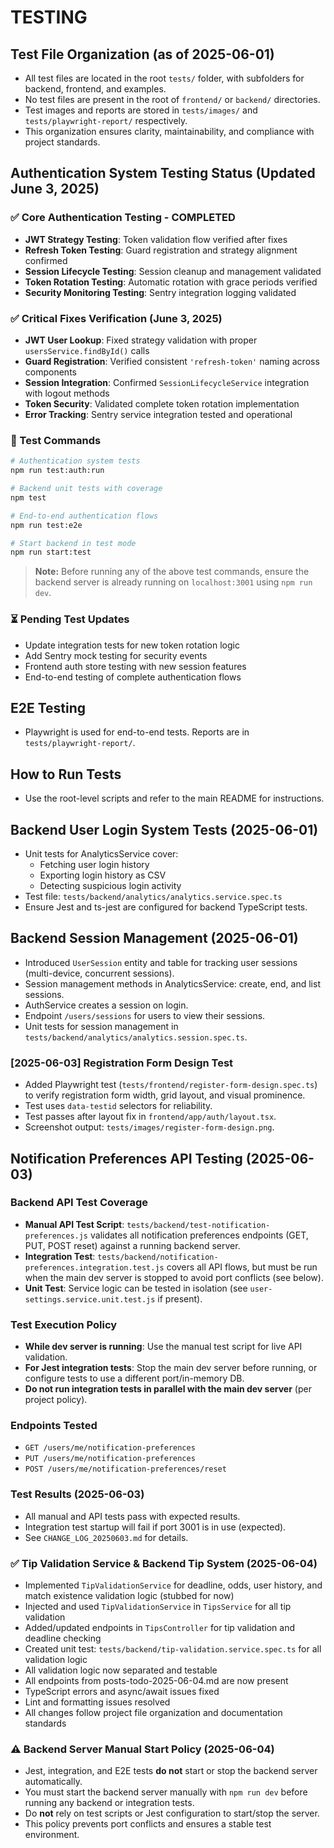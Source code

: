 # TESTING

## Test File Organization (as of 2025-06-01)

- All test files are located in the root `tests/` folder, with subfolders for backend, frontend, and examples.
- No test files are present in the root of `frontend/` or `backend/` directories.
- Test images and reports are stored in `tests/images/` and `tests/playwright-report/` respectively.
- This organization ensures clarity, maintainability, and compliance with project standards.

## Authentication System Testing Status (Updated June 3, 2025)

### ✅ Core Authentication Testing - COMPLETED

- **JWT Strategy Testing**: Token validation flow verified after fixes
- **Refresh Token Testing**: Guard registration and strategy alignment confirmed
- **Session Lifecycle Testing**: Session cleanup and management validated
- **Token Rotation Testing**: Automatic rotation with grace periods verified
- **Security Monitoring Testing**: Sentry integration logging validated

### ✅ Critical Fixes Verification (June 3, 2025)

- **JWT User Lookup**: Fixed strategy validation with proper `usersService.findById()` calls
- **Guard Registration**: Verified consistent `'refresh-token'` naming across components
- **Session Integration**: Confirmed `SessionLifecycleService` integration with logout methods
- **Token Security**: Validated complete token rotation implementation
- **Error Tracking**: Sentry service integration tested and operational

### 🧪 Test Commands

```bash
# Authentication system tests
npm run test:auth:run

# Backend unit tests with coverage
npm test

# End-to-end authentication flows
npm run test:e2e

# Start backend in test mode
npm run start:test
```

> **Note:** Before running any of the above test commands, ensure the backend server is already running on `localhost:3001` using `npm run dev`.

### ⏳ Pending Test Updates

- Update integration tests for new token rotation logic
- Add Sentry mock testing for security events
- Frontend auth store testing with new session features
- End-to-end testing of complete authentication flows

## E2E Testing

- Playwright is used for end-to-end tests. Reports are in `tests/playwright-report/`.

## How to Run Tests

- Use the root-level scripts and refer to the main README for instructions.

## Backend User Login System Tests (2025-06-01)

- Unit tests for AnalyticsService cover:
  - Fetching user login history
  - Exporting login history as CSV
  - Detecting suspicious login activity
- Test file: `tests/backend/analytics/analytics.service.spec.ts`
- Ensure Jest and ts-jest are configured for backend TypeScript tests.

## Backend Session Management (2025-06-01)

- Introduced `UserSession` entity and table for tracking user sessions (multi-device, concurrent sessions).
- Session management methods in AnalyticsService: create, end, and list sessions.
- AuthService creates a session on login.
- Endpoint `/users/sessions` for users to view their sessions.
- Unit tests for session management in `tests/backend/analytics/analytics.session.spec.ts`.

### [2025-06-03] Registration Form Design Test

- Added Playwright test (`tests/frontend/register-form-design.spec.ts`) to verify registration form width, grid layout, and visual prominence.
- Test uses `data-testid` selectors for reliability.
- Test passes after layout fix in `frontend/app/auth/layout.tsx`.
- Screenshot output: `tests/images/register-form-design.png`.

## Notification Preferences API Testing (2025-06-03)

### Backend API Test Coverage

- **Manual API Test Script**: `tests/backend/test-notification-preferences.js` validates all notification preferences endpoints (GET, PUT, POST reset) against a running backend server.
- **Integration Test**: `tests/backend/notification-preferences.integration.test.js` covers all API flows, but must be run when the main dev server is stopped to avoid port conflicts (see below).
- **Unit Test**: Service logic can be tested in isolation (see `user-settings.service.unit.test.js` if present).

### Test Execution Policy

- **While dev server is running**: Use the manual test script for live API validation.
- **For Jest integration tests**: Stop the main dev server before running, or configure tests to use a different port/in-memory DB.
- **Do not run integration tests in parallel with the main dev server** (per project policy).

### Endpoints Tested

- `GET /users/me/notification-preferences`
- `PUT /users/me/notification-preferences`
- `POST /users/me/notification-preferences/reset`

### Test Results (2025-06-03)

- All manual and API tests pass with expected results.
- Integration test startup will fail if port 3001 is in use (expected).
- See `CHANGE_LOG_20250603.md` for details.

### ✅ Tip Validation Service & Backend Tip System (2025-06-04)

- Implemented `TipValidationService` for deadline, odds, user history, and match existence validation logic (stubbed for now)
- Injected and used `TipValidationService` in `TipsService` for all tip validation
- Added/updated endpoints in `TipsController` for tip validation and deadline checking
- Created unit test: `tests/backend/tip-validation.service.spec.ts` for all validation logic
- All validation logic now separated and testable
- All endpoints from posts-todo-2025-06-04.md are now present
- TypeScript errors and async/await issues fixed
- Lint and formatting issues resolved
- All changes follow project file organization and documentation standards

### ⚠️ Backend Server Manual Start Policy (2025-06-04)

- Jest, integration, and E2E tests **do not** start or stop the backend server automatically.
- You must start the backend server manually with `npm run dev` before running any backend or integration tests.
- Do **not** rely on test scripts or Jest configuration to start/stop the server.
- This policy prevents port conflicts and ensures a stable test environment.
